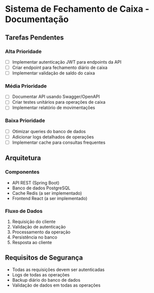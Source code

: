 # Sistema de Fechamento de Caixa - Documentação

## Tarefas Pendentes

### Alta Prioridade

- [ ] Implementar autenticação JWT para endpoints da API
- [ ] Criar endpoint para fechamento diário de caixa
- [ ] Implementar validação de saldo do caixa

### Média Prioridade

- [ ] Documentar API usando Swagger/OpenAPI
- [ ] Criar testes unitários para operações de caixa
- [ ] Implementar relatório de movimentações

### Baixa Prioridade

- [ ] Otimizar queries do banco de dados
- [ ] Adicionar logs detalhados de operações
- [ ] Implementar cache para consultas frequentes

## Arquitetura

### Componentes

- API REST (Spring Boot)
- Banco de dados PostgreSQL
- Cache Redis (a ser implementado)
- Frontend React (a ser implementado)

### Fluxo de Dados

1. Requisição do cliente
2. Validação de autenticação
3. Processamento da operação
4. Persistência no banco
5. Resposta ao cliente

## Requisitos de Segurança

- Todas as requisições devem ser autenticadas
- Logs de todas as operações
- Backup diário do banco de dados
- Validação de dados em todas as operações
